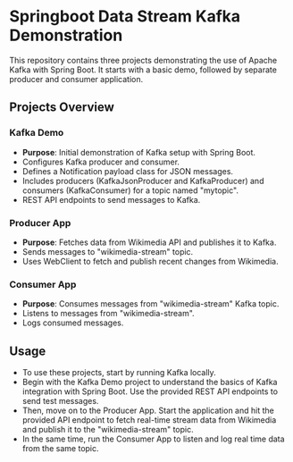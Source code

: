 # Springboot Data Stream Kafka Demonstration
This repository contains three projects demonstrating the use of Apache Kafka with Spring Boot. It starts with a basic demo, followed by separate producer and consumer application.

## Projects Overview
### Kafka Demo
- **Purpose**: Initial demonstration of Kafka setup with Spring Boot.
- Configures Kafka producer and consumer.
- Defines a Notification payload class for JSON messages.
- Includes producers (KafkaJsonProducer and KafkaProducer) and consumers (KafkaConsumer) for a topic named "mytopic".
- REST API endpoints to send messages to Kafka.

### Producer App
- **Purpose**: Fetches data from Wikimedia API and publishes it to Kafka.
- Sends messages to "wikimedia-stream" topic.
- Uses WebClient to fetch and publish recent changes from Wikimedia.

### Consumer App
- **Purpose**: Consumes messages from "wikimedia-stream" Kafka topic.
- Listens to messages from "wikimedia-stream".
- Logs consumed messages.

## Usage
- To use these projects, start by running Kafka locally.
- Begin with the Kafka Demo project to understand the basics of Kafka integration with Spring Boot. Use the provided REST API endpoints to send test messages.
- Then, move on to the Producer App. Start the application and hit the provided API endpoint to fetch real-time stream data from Wikimedia and publish it to the "wikimedia-stream" topic.
- In the same time, run the Consumer App to listen and log real time data from the same topic.
